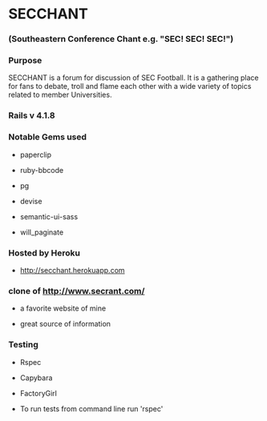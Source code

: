 # SECCHANT

### (Southeastern Conference Chant e.g. "SEC! SEC! SEC!")

### Purpose

SECCHANT is a forum for discussion of SEC Football. It is a gathering
place for fans to debate, troll and flame each other with a wide
variety of topics related to member Universities.


### Rails v 4.1.8

### Notable Gems used

* paperclip

* ruby-bbcode

* pg

* devise

* semantic-ui-sass

* will_paginate

### Hosted by Heroku

* http://secchant.herokuapp.com

### clone of http://www.secrant.com/

* a favorite website of mine

* great source of information

### Testing

* Rspec

* Capybara

* FactoryGirl

* To run tests from command line run 'rspec'
